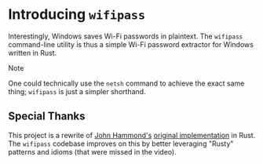 # Introducing `wifipass`

Interestingly, Windows saves Wi-Fi passwords in plaintext. The `wifipass` command-line utility is thus a simple Wi-Fi password extractor for Windows written in Rust. 

> [!NOTE]
> One could technically use the `netsh` command to achieve the exact same thing; `wifipass` is just a simpler shorthand.

## Special Thanks

This project is a rewrite of [John Hammond's](https://www.youtube.com/@_JohnHammond) [original implementation](https://www.youtube.com/watch?v=auGJJOfmrMM) in Rust. The `wifipass` codebase improves on this by better leveraging "Rusty" patterns and idioms (that were missed in the video).
